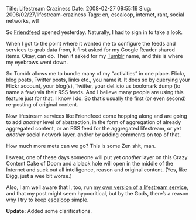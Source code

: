 Title: Lifestream Craziness
Date: 2008-02-27 09:55:19
Slug: 2008/02/27/lifestream-craziness
Tags: en, escaloop, internet, rant, social networks, wtf


So [Friendfeed][1] opened yesterday. Naturally, I had to sign in to take a
look.

When I got to the point where it wanted me to configure the feeds and services
to grab data from, it first asked for my Google Reader shared items. Okay, can
do. Then it asked for my [Tumblr][2] name, and this is where my eyebrows went
down.

So Tumblr allows me to bundle many of my “activities” in one place. Flickr,
blog posts, Twitter posts, links etc., you name it. It does so by querying
your Flickr account, your blog(s), Twitter, your del.icio.us bookmark dump (to
name a few) via their RSS feeds. And I believe many people are using this
feature just for that. I know I do. So that’s usually the first (or even
second) re-posting of original content.

Now lifestream services like Friendfeed come hopping along and are going to
add _another_ level of abstraction, in the form of aggregation of already
aggregated content, or an RSS feed for the aggregated lifestream, or yet
_another_ social network layer, and/or by adding comments on top of that.

How much more meta can we go? This is some Zen shit, man.

I swear, one of these days someone will put yet _another_ layer on this Crazy
Content Cake of Doom and a black hole will open in the middle of the Internet
and suck out all intelligence, reason and original content. (Yes, like Digg,
just a wee bit worse.)

Also, I am well aware that I, too, run [my own version of a lifestream
service][3], and that my post might seem hypocritical, but by the Gods,
there’s a reason why I try to keep [escaloop][3] simple.

**Update:** Added some clarifications.

   [1]: http://friendfeed.com/
   [2]: http://tumblr.zottmann.org/
   [3]: http://escaloop.com/
